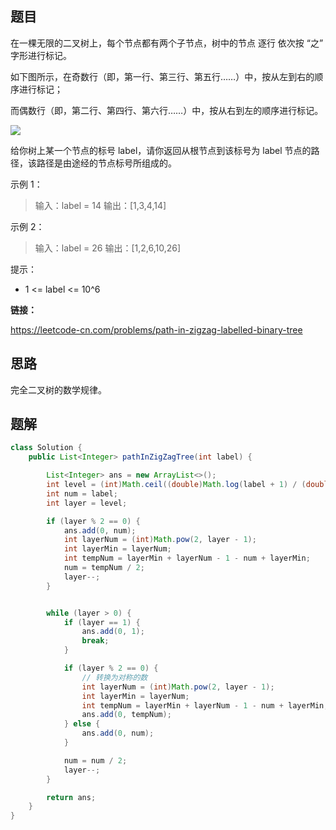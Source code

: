 ## 题目

在一棵无限的二叉树上，每个节点都有两个子节点，树中的节点 逐行 依次按 “之” 字形进行标记。

如下图所示，在奇数行（即，第一行、第三行、第五行……）中，按从左到右的顺序进行标记；

而偶数行（即，第二行、第四行、第六行……）中，按从右到左的顺序进行标记。

![](https://assets.leetcode-cn.com/aliyun-lc-upload/uploads/2019/06/28/tree.png)

给你树上某一个节点的标号 label，请你返回从根节点到该标号为 label 节点的路径，该路径是由途经的节点标号所组成的。

 

示例 1：

> 输入：label = 14
> 输出：[1,3,4,14]

示例 2：

> 输入：label = 26
> 输出：[1,2,6,10,26]


提示：

* 1 <= label <= 10^6



**链接：**

https://leetcode-cn.com/problems/path-in-zigzag-labelled-binary-tree

## 思路

完全二叉树的数学规律。

## 题解

```java
class Solution {
    public List<Integer> pathInZigZagTree(int label) {

        List<Integer> ans = new ArrayList<>();
        int level = (int)Math.ceil((double)Math.log(label + 1) / (double)Math.log(2));
        int num = label;
        int layer = level;

        if (layer % 2 == 0) {
            ans.add(0, num);
            int layerNum = (int)Math.pow(2, layer - 1);
            int layerMin = layerNum;
            int tempNum = layerMin + layerNum - 1 - num + layerMin;
            num = tempNum / 2;
            layer--;
        } 


        while (layer > 0) {
            if (layer == 1) {
                ans.add(0, 1);
                break;
            }

            if (layer % 2 == 0) {
                // 转换为对称的数
                int layerNum = (int)Math.pow(2, layer - 1);
                int layerMin = layerNum;
                int tempNum = layerMin + layerNum - 1 - num + layerMin;
                ans.add(0, tempNum);
            } else {
                ans.add(0, num);
            }

            num = num / 2;
            layer--;
        }

        return ans;
    }
}
```